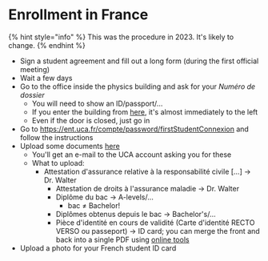 # Enrollment in France

{% hint style="info" %}
This was the procedure in 2023. It's likely to change.
{% endhint %}

* Sign a student agreement and fill out a long form (during the first official meeting)
* Wait a few days
* Go to the office inside the physics building and ask for your _Numéro de dossier_
  * You will need to show an ID/passport/…
  * If you enter the building from [here](https://maps.app.goo.gl/eHRUg6KiQFEF8nXu6), it's almost immediately to the left
  * Even if the door is closed, just go in
* Go to https://ent.uca.fr/compte/password/firstStudentConnexion and follow the instructions
* Upload some documents [here](https://reins.dsi.uca.fr/pj-web/page/login.jsf)
  * You'll get an e-mail to the UCA account asking you for these
  * What to upload:
    * Attestation d'assurance relative à la responsabilité civile \[…] → Dr. Walter
      * Attestation de droits à l'assurance maladie → Dr. Walter
      * Diplôme du bac → A-levels/…
        * bac ≠ Bachelor!
      * Diplômes obtenus depuis le bac → Bachelor's/…
      * Pièce d'identité en cours de validité (Carte d'identité RECTO VERSO ou passeport) → ID card; you can merge the front and back into a single PDF using [online tools](https://www.ilovepdf.com/jpg\_to\_pdf)
* Upload a photo for your French student ID card
